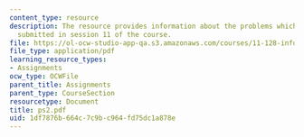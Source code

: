 ```yaml
---
content_type: resource
description: The resource provides information about the problems which are to be
  submitted in session 11 of the course.
file: https://ol-ocw-studio-app-qa.s3.amazonaws.com/courses/11-128-information-technology-and-the-labor-market-spring-2005/1df7876b664c7c9bc964fd75dc1a878e_ps2.pdf
file_type: application/pdf
learning_resource_types:
- Assignments
ocw_type: OCWFile
parent_title: Assignments
parent_type: CourseSection
resourcetype: Document
title: ps2.pdf
uid: 1df7876b-664c-7c9b-c964-fd75dc1a878e
---
```

